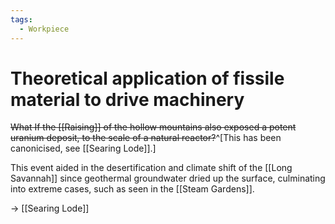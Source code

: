 ```yaml
---
tags:
  - Workpiece
---
```

# Theoretical application of fissile material to drive machinery
~~What If the [[Raising]] of the hollow mountains also exposed a potent uranium deposit, to the scale of a natural reactor?~~^[This has been canonicised, see [[Searing Lode]].]

This event aided in the desertification and climate shift of the [[Long Savannah]] since geothermal groundwater dried up the surface, culminating into extreme cases, such as seen in the [[Steam Gardens]].

-> [[Searing Lode]]